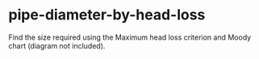 # pipe-diameter-by-head-loss
Find the size required using the Maximum head loss criterion and Moody chart (diagram not included).
